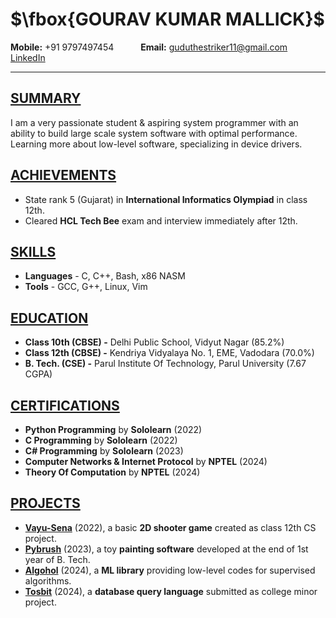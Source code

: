 # $\fbox{GOURAV KUMAR MALLICK}$

**Mobile:** +91 9797497454 $\;\;\;\;\;\;\;\;\;\;$ **Email:** [guduthestriker11@gmail.com](guduthestriker11@gmail.com) $\;\;\;\;\;\;\;\;\;\;$ [LinkedIn](https://www.linkedin.com/in/gourav-kumar-mallick-272715250/)

---

## <u>SUMMARY</u>

I am a very passionate student & aspiring system programmer with an ability to build large scale system software with optimal performance. Learning more about low-level software, specializing in device drivers.

## <u>ACHIEVEMENTS</u>

- State rank 5 (Gujarat) in **International Informatics Olympiad** in class 12th.
- Cleared **HCL Tech Bee** exam and interview immediately after 12th.

## <u>SKILLS</u>

- **Languages** - C, C++, Bash, x86 NASM
- **Tools** - GCC, G++, Linux, Vim

## <u>EDUCATION</u>

- **Class 10th (CBSE) -** Delhi Public School, Vidyut Nagar (85.2%)
- **Class 12th (CBSE) -** Kendriya Vidyalaya No. 1, EME, Vadodara (70.0%)
- **B. Tech. (CSE) -** Parul Institute Of Technology, Parul University (7.67 CGPA)

## <u>CERTIFICATIONS</u>

- **Python Programming** by **Sololearn** (2022)
- **C Programming** by **Sololearn** (2022)
- **C# Programming** by **Sololearn** (2023)
- **Computer Networks & Internet Protocol** by **NPTEL** (2024)
- **Theory Of Computation** by **NPTEL** (2024)

## <u>PROJECTS</u>

- **[Vayu-Sena](https://github.com/Gourav-334/Vayu-Sena.git)** (2022), a basic **2D shooter game** created as class 12th CS project.
- **[Pybrush](https://github.com/Gourav-334/Pybrush.git)** (2023), a toy **painting software** developed at the end of 1st year of B. Tech.
- **[Algohol](https://github.com/Gourav-334/Algohol.git)** (2024), a **ML library** providing low-level codes for supervised algorithms.
- **[Tosbit](https://github.com/Gourav-334/Tosbit.git)** (2024), a **database query language** submitted as college minor project.
